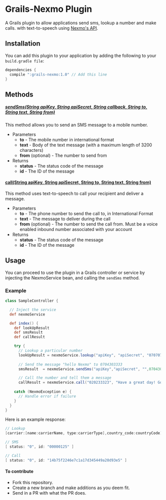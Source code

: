 # Grails-Nexmo Plugin

A Grails plugin to allow applications send sms, lookup a number and make calls. with text-to-speech using [Nexmo's API](https://www.nexmo.com/).

## Installation

You can add this plugin to your application by adding the following to your `build.gradle file`:

```groovy
dependencies {
  compile ":grails-nexmo:1.0" // Add this line
}
```

## Methods

##### [__sendSms(String apiKey, String apiSecret, String callback, String to, String text, String from)__](https://github.com/saopayne/grails-nexmo/blob/master/grails-app/services/NexmoService#L129)

This method allows you to send an SMS message to a mobile number.

* Parameters
  * __to__ - The mobile number in international format
  * __text__ - Body of the text message (with a maximum length of 3200 characters)
  * __from__ (optional) - The number to send from
* Returns
  * __status__ - The status code of the message
  * __id__ - The ID of the message

#### [__call(String apiKey, String apiSecret, String to, String text, String from)__](https://github.com/saopayne/grails-nexmo/blob/master/grails-app/services/NexmoService#L153)

This method uses text-to-speech to call your recipient and deliver a message.

* Parameters
  * __to__ - The phone number to send the call to, in International Format
  * __text__ - The message to deliver during the call
  * __from__ (optional) - The number to send the call from. Must be a voice enabled inbound number associated with your account
* Returns
  * __status__ - The status code of the message
  * __id__ - The ID of the message

## Usage

You can proceed to use the plugin in a Grails controller or service by injecting the NexmoService bean, and calling the `sendSms` method.

### Example

```groovy
class SampleController {

  // Inject the service
  def nexmoService

  def index() {
    def lookUpResult
    def smsResult
    def callResult

    try {
      // Lookup a particular number
      lookUpResult = nexmoService.lookup("apiKey", "apiSecret", "070707") 
       
      // Send the message "hello Nexmo" to 0704303333
      smsResult  = nexmoService.sendSms("apiKey","apiSecret", "",0704303333", "Hello Nexmo")

      // Call the number and tell them a message
      callResult = nexmoService.call("020233323", "Have a great day! Goodbye.")
    
    catch (NexmoException e) {
      // Handle error if failure
    }
  }
}
```

Here is an example response:

```groovy
// Lookup
[carrier:[name:carrierName, type:carrierType],country_code:countryCode]

// SMS
[ status: "0", id: "00000125" ]

// Call
[ status: "0", id: "14b75f2246e7c1a17d345449a20d93e5" ]
```

#### To contribute
- Fork this repository.
- Create a new branch and make additions as you deem fit.
- Send in a PR with what the PR does.